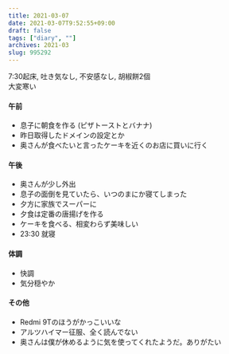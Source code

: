 ```yaml
---
title: 2021-03-07
date: 2021-03-07T9:52:55+09:00
draft: false
tags: ["diary", ""]
archives: 2021-03
slug: 995292
---
```

7:30起床, 吐き気なし, 不安感なし, 胡椒餅2個  
大変寒い
#### 午前
- 息子に朝食を作る (ピザトーストとバナナ)
- 昨日取得したドメインの設定とか
- 奥さんが食べたいと言ったケーキを近くのお店に買いに行く
#### 午後
- 奥さんが少し外出
- 息子の面倒を見ていたら、いつのまにか寝てしまった
- 夕方に家族でスーパーに
- 夕食は定番の唐揚げを作る
- ケーキを食べる、相変わらず美味しい
- 23:30 就寝
#### 体調
- 快調
- 気分穏やか
#### その他
- Redmi 9Tのほうがかっこいいな
- アルツハイマー征服、全く読んでない
- 奥さんは僕が休めるように気を使ってくれたようだ。ありがたい